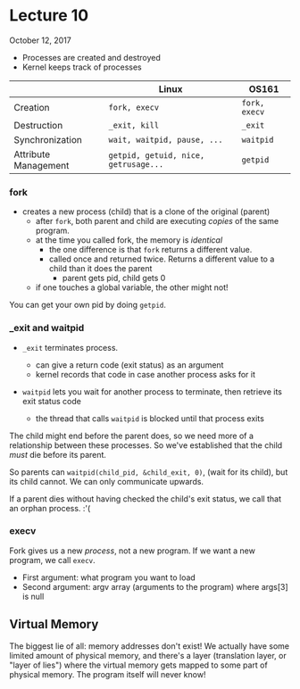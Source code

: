 # Lecture 10

October 12, 2017

* Processes are created and destroyed
* Kernel keeps track of processes

||Linux|OS161|
|---|---|---|
|Creation|`fork, execv` |`fork, execv`|
|Destruction|`_exit, kill`|`_exit`|
|Synchronization|`wait, waitpid, pause, ...`|`waitpid`|
|Attribute Management|`getpid, getuid, nice, getrusage...`|`getpid`|

### fork
* creates a new process (child) that is a clone of the original (parent)
	* after `fork`, both parent and child are executing *copies* of the same program.
	* at the time you called fork, the memory is *identical*
		* the one difference is that `fork` returns a different value.
		* called once and returned twice. Returns a different value to a child than it does the parent
			* parent gets pid, child gets 0
	* if one touches a global variable, the other might not!

You can get your own pid by doing `getpid`.

### _exit and waitpid
* `_exit` terminates process.
	* can give a return code (exit status) as an argument
	* kernel records that code in case another process asks for it

* `waitpid` lets you wait for another process to terminate, then retrieve its exit status code
	* the thread that calls `waitpid` is blocked until that process exits

The child might end before the parent does, so we need more of a relationship between these processes. So we've established that the child *must* die before its parent.

So parents can `waitpid(child_pid, &child_exit, 0)`, (wait for its child), but its child cannot. We can only communicate upwards.

If a parent dies without having checked the child's exit status, we call that an orphan process. :'(

### execv

Fork gives us a new *process*, not a new program. If we want a new program, we call `execv`.

* First argument: what program you want to load
* Second argument: argv array (arguments to the program) where args[3] is null

## Virtual Memory

The biggest lie of all: memory addresses don't exist! We actually have some limited amount of physical memory, and there's a layer (translation layer, or "layer of lies") where the virtual memory gets mapped to some part of physical memory. The program itself will never know!
